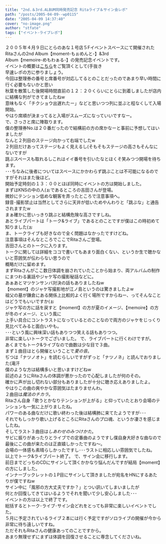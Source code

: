 ```yaml
---
title: "2nd.＆3rd.ALBUM同時発売記念 Ritaライブ＆サイン会レポ"
path: "/posts/2005-04-09--wp0115"
date: "2005-04-09 14:37:40"
cover: "no-image.png"
author: "stfate"
tags: ["イベント･ライブレポ"]
---
```


<style type="text/css">
<!--
p {white-space: pre-wrap};
-->
</style>

２００５年４月９日にとらのあな１号店５Fイベントスペースにて開催された
Ritaさんの2nd Album【moment-もぉめんと-】&3rd Album【memoire-めもわぁる-】の発売記念イベントです。
イベントの概要は<a href="http://www.toranoana.jp/shop/050409rita/live.html" target="_blank">こちら</a>をご覧頂くとして(手抜き
早速レポの方に参りましょう。
今回は整理券の番号と席番号が対応してるとのことだったのであまり早い時間に行く必要もないかと思い
秋葉を散策した後開場時間直前の１２：２０くらいにとらに到着しましたが店内に結構な列ができてましたねw
意味もなく「チクショウ出遅れたー」などと思いつつ列に並ぶと程なくして入場開始。
やはり席順が決まってると入場がスムーズになっていいですなー。
で、さっさと席に陣取ります。
僕の整理券No.は２０番だったので結構前の方の席かなーと事前に予想してはいましたが
なんと２列目のステージ向かって右端でしたw
２列目だけあってステージもよく見えるし(そもそもステージの高さもそんなにないですが
跳ぶスペースも取れるしこれはイイ番号を引いたなとほくそ笑みつつ開場を待ちます。
･･･ちなみに後者についてはスペースにかかわらず跳ぶことは不可能になるのですがそれはまた後ほど。
開始予定時刻の１３：００とほぼ同時にイベントの方は開始しました。
まずはKNSの中の人(ぉであるところの吉田さんが登場。
微妙にテンション低めな観客を弄ったところで注意事項へ。
録音･撮影禁止は当然としてさらに天井が低いためやんわりと「跳ぶな」と通告されますたw
まぁ確かに思いっきり跳ぶと結構危険な高さですしね。
あとライブパートは「トーク&ライブ」であるとのことですが僕はこの時初めて知りました(ぉ
ま、トークライブも好きなので全く問題はなかったですけどね。
注意事項はそんなところでここでRitaさんご登場。
吉田さんとのトークに入ります。
トークに関しては詳細をココで書いてもあまり面白くない、というか生で聴かないと雰囲気が伝わらない思うので
概略だけに留めます。
まずRitaさんがここ数日体調を崩されていたことから始まり、両アルバムの制作にまつわる裏話やジャケ写の撮影秘話などに。
あぁあとマツケンサンバ対決の話もありましたねw
【moment】のジャケ写撮影地が江ノ島というのは驚きましたよw
祖父の墓が鎌倉にある関係上比較的よく行く場所ですからねー、ってそんなことはどうでもいいですか(ぉ
ジャケ写の方に話を戻すと【moment】の方が夏のイメージ、【memoire】の方が冬のイメージ、という風に
上手い具合にコントラストになっているとのことなので両方のジャケをじっくり見比べてみると面白いやも。
･･･という風に興味深い話もありつつ笑える話もありつつ。
非常に楽しいトークでございました。
で、ライブパートに行くわけですが。
あくまでもトーク&ライブなので曲数は少な目で３曲。
まず１曲目はとら開催ということで<em>夏の音</em>。
ぢつは「ナツノオト」を読むらしいですがずっと「ナツノネ」と読んでおりました(滝汗
僕のような方は結構多いと思いますけどねw
前述のようにRitaさんの体調が悪かったので心配しましたが何のその。
確かに声が出し切れない部分もありましたが十分に聴き応えありましたよ。
やはりこの曲の爽やかな雰囲気はたまりませんわ。
２曲目は<em>魔法のチカラ</em>。
Ritaさん自身「歌うとかなりテンションが上がる」と仰っていたとおり会場のテンションも一気に上がりましたね。
パワーのある曲なだけに歌い終わった後は結構肺に来てたようですが･･･
それでもしっかり歌い上げるところにRitaさんのプロ魂、というか凄さを感じましたね。
そしてラスト３曲目は<em>しあわせのみつけかた</em>。
サビに振りがあったりとライブでの定番曲のようですし僕自身大好きな曲なので
最後にこの曲が来たのは正直嬉しかったですね〜。
会場の一体感も素晴らしかったですし･･･ラストに相応しい雰囲気でしたね。
以上でトーク&ライブパート終了。
で、サイン会に移行します。
前日までどっちのCDにサインして頂くかかなり悩んだんですが結局【moment】の方にしました。
インナーブックレットの１P目にサインして頂きましたが宛名をHNにするあたりが僕ですねw
サイン中に「風邪の方大丈夫ですか？」とつい訊いてしまいましたが
何とか回復してきてはいるようでそれを聞いて少し安心しました･･･
イベントの方は以上で終了です。
総括するとトーク･ライブ･サイン会どれをとっても非常に楽しいイベントでした。
５月に予定されているライブ２本には行く予定ですがソロライブの開催が今から非常に待ち遠しいですね。
ただそれもRitaさんの健康あってのことですから。
あまり無理せずにまずは体調を回復させることに専念してくださいね。
